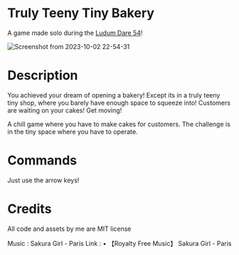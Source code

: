 # Truly Teeny Tiny Bakery

A game made solo during the [Ludum Dare 54](https://ldjam.com/events/ludum-dare/54/truly-teeny-tiny-bakery)!

![Screenshot from 2023-10-02 22-54-31](https://github.com/ShadowMitia/LD54/assets/3752363/faabf9d4-1c5c-4a1c-8092-3bc8529b8c77)

# Description

You achieved your dream of opening a bakery! Except its in a truly teeny tiny shop, where you barely have enough space to squeeze into! Customers are waiting on your cakes! Get moving!

A chill game where you have to make cakes for customers. The challenge is in the tiny space where you have to operate.

# Commands

Just use the arrow keys!

# Credits

All code and assets by me are MIT license

Music : Sakura Girl - Paris
Link :    • 【Royalty Free Music】 Sakura Girl - Paris
